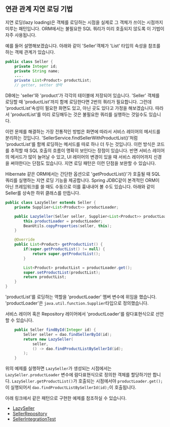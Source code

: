 ## 연관 관계 지연 로딩 기법
지연 로딩(lazy loading)은 객체를 로딩하는 시점을 실제로 그 객체가 쓰이는 시점까지 미루는 패턴입니다. ORM에서는 불필요한 SQL 쿼리가 미리 호출되지 않도록 이 기법이 자주 사용됩니다.

예를 들어 설명해보겠습니다. 아래와 같이 'Seller'객체가 'List<Product>' 타입의 속성을 참조를 하는 객체 관계가 있습니다.

```java
public class Seller {
	private Integer id;
	private String name;
	....
	private List<Product> productList;
	// getter, setter 생략
```

DB에는 'seller'와 'product'가 각각의 테이블에 저장되어 있습니다. 'Seller' 객체를 로딩할 때 'productList'까지 함께 로딩한다면 2번의 쿼리가 필요합니다.  그런데 'productList'속성이 필요한 화면도 있고, 아닌 곳도 있다고 가정을 해보겠습니다. 따라서 'productList'를 미리 로딩해두는 것은 불필요한 쿼리를 실행하는 것일수도 있습니다.

이런 문제를 해결하는 가장 전통적인 방법은 화면에 따라서 서비스 레이어의 메서드를 분리하는 것입니다. 'SellerService.findSellerWithProductList()'처럼 'productList'를 함께 로딩하는 메서드를 따로 하나 더 두는 것입니다. 이런 방식은 코드를 추적할 때 SQL 호출의 흐름이 명확히 보인다는 장점이 있습니다. 반면 서비스 레이어의 메서드가 많이 늘어날 수 있고, UI 레이어의 변경이 있을 때 서비스 레이어까지 신경을 써야한다는 단점도 있습니다. 지연 로딩 패턴은 이런 단점을 보완할 수 있습니다.

Hibernate 같은 ORM에서는 간단한 옵션으로 'getProductList()'가 호출될 때 SQL 쿼리를 실행하는 지연 로딩 기능을 제공합니다. Spring JDBC같이 본격적인 ORM이 아닌 프레임워크를 쓸 때도 수동으로 이를 흉내내어 볼 수도 있습니다. 아래와 같이 Seller를 상속한 하위 클래스를 만듭니다.


```java
public class LazySeller extends Seller {
	private Supplier<List<Product>> productLoader;

	public LazySeller(Seller seller, Supplier<List<Product>> productLoader) {
		this.productLoader = productLoader;
		BeanUtils.copyProperties(seller, this);
	}

	@Override
	public List<Product> getProductList() {
		if(super.getProductList() != null) {
			return super.getProductList();
		}

		List<Product> productList = productLoader.get();
		super.setProductList(productList);
		return productList;
	}
}
```

'productList'를 로딩하는 역할을 'productLoader' 멤버 변수에 위임을 했습니다. 'productLoader'은 `java.util.function.Supplier`타입으로 정의했습니다.

서비스 레이어 혹은 Repository 레이어에서 'productLoader'를 람다표현식으로 선언할 수 있습니다.

```java
	public Seller findById(Integer id) {
		Seller seller = dao.findSellerById(id);
		return new LazySeller(
			seller,
			() -> dao.findProductListBySellerId(id);
		);
	}
```

위의 예제를 실행하면 `LazySeller`가 생성되는 시점에서는 `LazySeller.productLoader` 변수에 람다표현식으로 정의한 객체를 할당하기만 합니다. `LazySeller.getProductList()`가 호출되는 시점에서야 `productLoader.get();`이 실행되어서 `dao.findProductListBySellerId(id);`이 호출됩니다.

아래 링크에서 같은 패턴으로 구현한 예제를 참조하실 수 있습니다.

- [LazySeller](/src/main/java/net/benelog/spring/domain/LazySeller.java)
- [SellerRepository](/src/main/java/net/benelog/spring/persistence/SellerRepository.java)
- [SellerIntegrationTest](/src/test/java/net/benelog/spring/SellerIntegrationTest.java)
